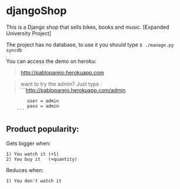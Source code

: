 djangoShop
==========

This is a Django shop that sells bikes, books and music. [Expanded University Project]

The project has no database, to use it you should type `$ ./manage.py syncdb`


You can access the demo on heroku:

>http://pabloparejo.herokuapp.com

> want to try the admin?
    Just type :
        ```http://pabloparejo.herokuapp.com/admin
        
            user = admin
            pass = admin
        ```


Product popularity:
------------------

Gets bigger when:

    1) You watch it (+1)
    2) You buy it   (+quantity)

Reduces when:

    1) You don't watch it